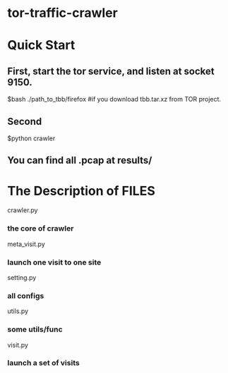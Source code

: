 # tor-traffic-crawler

# Quick Start

## First, start the tor service, and listen at socket 9150.
$bash ./path_to_tbb/firefox  #if you download tbb.tar.xz from TOR project.

## Second 
$python crawler

## You can find all .pcap at results/

# The Description of FILES
crawler.py
### the core of crawler

meta_visit.py
### launch one visit to one site

setting.py
### all configs

utils.py
### some utils/func

visit.py
### launch a set of visits

